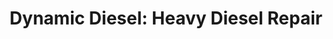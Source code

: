 ---
title: "Dynamic Diesel: Heavy Diesel Repair"
url: /windham/dynamic-diesel-heavy-diesel-repair/
shop: car repair
---